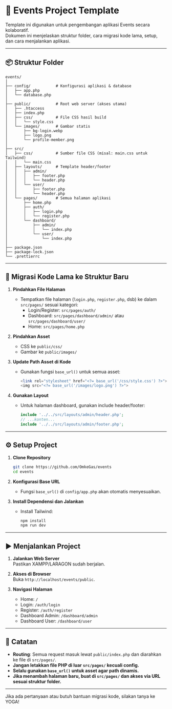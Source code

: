 # 🚀 Events Project Template

Template ini digunakan untuk pengembangan aplikasi Events secara kolaboratif.  
Dokumen ini menjelaskan struktur folder, cara migrasi kode lama, setup, dan cara menjalankan aplikasi.

---

## 📦 Struktur Folder

```
events/
│
├── config/           # Konfigurasi aplikasi & database
│   ├── app.php
│   └── database.php
│
├── public/           # Root web server (akses utama)
│   ├── .htaccess
│   ├── index.php
│   ├── css/          # File CSS hasil build
│   │   └── style.css
│   └── images/       # Gambar statis
│       ├── bg-login.webp
│       ├── logo.png
│       └── profile-member.png
│
├── src/
│   ├── css/          # Sumber file CSS (misal: main.css untuk Tailwind)
│   │   └── main.css
│   ├── layouts/      # Template header/footer
│   │   ├── admin/
│   │   │   ├── footer.php
│   │   │   └── header.php
│   │   └── user/
│   │       ├── footer.php
│   │       └── header.php
│   └── pages/        # Semua halaman aplikasi
│       ├── home.php
│       ├── auth/
│       │   ├── login.php
│       │   └── register.php
│       └── dashboard/
│           ├── admin/
│           │   └── index.php
│           └── user/
│               └── index.php
│
├── package.json
├── package-lock.json
└── .prettierrc
```

---

## 🚚 Migrasi Kode Lama ke Struktur Baru

1. **Pindahkan File Halaman**
   - Tempatkan file halaman (`login.php`, `register.php`, dsb) ke dalam `src/pages/` sesuai kategori:
     - Login/Register: `src/pages/auth/`
     - Dashboard: `src/pages/dashboard/admin/` atau `src/pages/dashboard/user/`
     - Home: `src/pages/home.php`

2. **Pindahkan Asset**
   - CSS ke `public/css/`
   - Gambar ke `public/images/`

3. **Update Path Asset di Kode**
   - Gunakan fungsi `base_url()` untuk semua asset:
     ```php
     <link rel="stylesheet" href="<?= base_url('/css/style.css') ?>">
     <img src="<?= base_url('/images/logo.png') ?>">
     ```

4. **Gunakan Layout**
   - Untuk halaman dashboard, gunakan include header/footer:
     ```php
     include '../../src/layouts/admin/header.php';
     // ...konten...
     include '../../src/layouts/admin/footer.php';
     ```

---

## ⚙️ Setup Project

1. **Clone Repository**
   ```sh
   git clone https://github.com/OmkeGas/events
   cd events
   ```

2. **Konfigurasi Base URL**
   - Fungsi `base_url()` di `config/app.php` akan otomatis menyesuaikan.

3. **Install Dependensi dan Jalankan**
   - Install Tailwind:
     ```sh
     npm install
     npm run dev
     ```

---

## ▶️ Menjalankan Project

1. **Jalankan Web Server**  
   Pastikan XAMPP/LARAGON sudah berjalan.

2. **Akses di Browser**  
   Buka `http://localhost/events/public`.

3. **Navigasi Halaman**  
   - Home: `/`
   - Login: `/auth/login`
   - Register: `/auth/register`
   - Dashboard Admin: `/dashboard/admin`
   - Dashboard User: `/dashboard/user`

---

## 📝 Catatan

- **Routing**: Semua request masuk lewat `public/index.php` dan diarahkan ke file di `src/pages/`.
- **Jangan letakkan file PHP di luar `src/pages/` kecuali config.**
- **Selalu gunakan `base_url()` untuk asset agar path dinamis.**
- **Jika menambah halaman baru, buat di `src/pages/` dan akses via URL sesuai struktur folder.**

---

Jika ada pertanyaan atau butuh bantuan migrasi kode, silakan tanya ke YOGA!